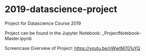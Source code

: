# 2019-datascience-project
Project for Datascience Course 2019


Project can be found in the Jupyter Notebook: 
_ProjectNotebook-Master.ipynb

Screencase Overview of Project: https://youtu.be/nWwtM701uYQ

